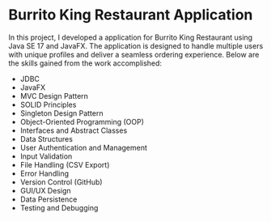 # Burrito King Restaurant Application

In this project, I developed a  application for Burrito King Restaurant using Java SE 17 and JavaFX. The application is designed to handle multiple users with unique profiles and deliver a seamless ordering experience. Below are the skills gained from the work accomplished:

- JDBC
- JavaFX
- MVC Design Pattern
- SOLID Principles
- Singleton Design Pattern
- Object-Oriented Programming (OOP)
- Interfaces and Abstract Classes
- Data Structures
- User Authentication and Management
- Input Validation
- File Handling (CSV Export)
- Error Handling
- Version Control (GitHub)
- GUI/UX Design
- Data Persistence
- Testing and Debugging
